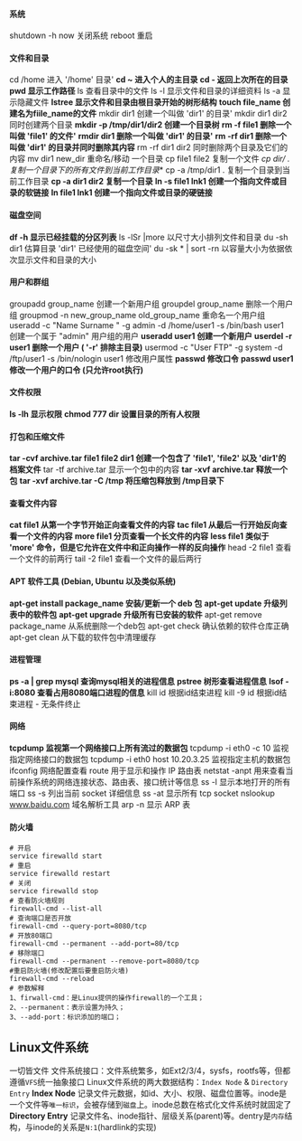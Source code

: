 #### 系统
shutdown -h now 关闭系统
reboot 重启

#### 文件和目录
cd /home 进入 '/home' 目录'
**cd ~ 进入个人的主目录**
**cd - 返回上次所在的目录**
**pwd 显示工作路径**
ls 查看目录中的文件
ls -l 显示文件和目录的详细资料
ls -a 显示隐藏文件
**lstree 显示文件和目录由根目录开始的树形结构**
**touch file_name 创建名为fiile_name的文件**
mkdir dir1 创建一个叫做 'dir1' 的目录'
mkdir dir1 dir2 同时创建两个目录
**mkdir -p /tmp/dir1/dir2 创建一个目录树**
**rm -f file1 删除一个叫做 'file1' 的文件'**
**rmdir dir1 删除一个叫做 'dir1' 的目录'**
**rm -rf dir1 删除一个叫做 'dir1' 的目录并同时删除其内容**
rm -rf dir1 dir2 同时删除两个目录及它们的内容
mv dir1 new_dir 重命名/移动 一个目录
cp file1 file2 复制一个文件
**cp dir/* . 复制一个目录下的所有文件到当前工作目录**
cp -a /tmp/dir1 . 复制一个目录到当前工作目录
**cp -a dir1 dir2 复制一个目录**
**ln -s file1 lnk1 创建一个指向文件或目录的软链接**
**ln file1 lnk1 创建一个指向文件或目录的硬链接**

#### 磁盘空间
**df -h 显示已经挂载的分区列表**
ls -lSr |more 以尺寸大小排列文件和目录
du -sh dir1 估算目录 'dir1' 已经使用的磁盘空间'
du -sk * | sort -rn 以容量大小为依据依次显示文件和目录的大小

#### 用户和群组
groupadd group_name 创建一个新用户组
groupdel group_name 删除一个用户组
groupmod -n new_group_name old_group_name 重命名一个用户组
useradd -c "Name Surname " -g admin -d /home/user1 -s /bin/bash user1 创建一个属于 "admin" 用户组的用户
**useradd user1 创建一个新用户**
**userdel -r user1 删除一个用户 ( '-r' 排除主目录)**
usermod -c "User FTP" -g system -d /ftp/user1 -s /bin/nologin user1 修改用户属性
**passwd 修改口令**
**passwd user1 修改一个用户的口令 (只允许root执行)**


#### 文件权限
**ls -lh 显示权限**
**chmod 777 dir 设置目录的所有人权限**

#### 打包和压缩文件 
**tar -cvf archive.tar file1 file2 dir1 创建一个包含了 'file1', 'file2' 以及 'dir1'的档案文件**
tar -tf archive.tar 显示一个包中的内容
**tar -xvf archive.tar 释放一个包**
**tar -xvf archive.tar -C /tmp 将压缩包释放到 /tmp目录下**

#### 查看文件内容 
**cat file1 从第一个字节开始正向查看文件的内容**
**tac file1 从最后一行开始反向查看一个文件的内容**
**more file1 分页查看一个长文件的内容**
**less file1 类似于 'more' 命令，但是它允许在文件中和正向操作一样的反向操作**
head -2 file1 查看一个文件的前两行
tail -2 file1 查看一个文件的最后两行

#### APT 软件工具 (Debian, Ubuntu 以及类似系统) 
**apt-get install package_name 安装/更新一个 deb 包**
**apt-get update 升级列表中的软件包**
**apt-get upgrade 升级所有已安装的软件**
apt-get remove package_name 从系统删除一个deb包
apt-get check 确认依赖的软件仓库正确
apt-get clean 从下载的软件包中清理缓存

#### 进程管理
**ps -a | grep mysql 查询mysql相关的进程信息**
**pstree 树形查看进程信息**
**lsof -i:8080 查看占用8080端口进程的信息**
kill id 根据id结束进程
kill -9 id 根据id结束进程 - 无条件终止

#### 网络
**tcpdump 监视第一个网络接口上所有流过的数据包**
tcpdump -i eth0 -c 10 监视指定网络接口的数据包
tcpdump -i eth0 host 10.20.3.25 监视指定主机的数据包
ifconfig 网络配置查看
route 用于显示和操作 IP 路由表
netstat -anpt 用来查看当前操作系统的网络连接状态、路由表、接口统计等信息
ss -l 显示本地打开的所有端口
ss -s 列出当前 socket 详细信息
ss -at 显示所有 tcp socket
nslookup www.baidu.com 域名解析工具
arp -n 显示 ARP 表

#### 防火墙
```shell
# 开启
service firewalld start
# 重启
service firewalld restart
# 关闭
service firewalld stop
# 查看防火墙规则
firewall-cmd --list-all
# 查询端口是否开放
firewall-cmd --query-port=8080/tcp
# 开放80端口
firewall-cmd --permanent --add-port=80/tcp
# 移除端口
firewall-cmd --permanent --remove-port=8080/tcp
#重启防火墙(修改配置后要重启防火墙)
firewall-cmd --reload
# 参数解释
1、firwall-cmd：是Linux提供的操作firewall的一个工具；
2、--permanent：表示设置为持久；
3、--add-port：标识添加的端口；
```

## Linux文件系统
一切皆文件
文件系统接口：文件系统繁多，如Ext2/3/4，sysfs，rootfs等，但都遵循`VFS`统一抽象接口
Linux文件系统的两大数据结构：`Index Node` & `Directory Entry`
**Index Node**
记录文件元数据，如id、大小、权限、磁盘位置等。inode是一个文件等`唯一标识`，会被存储到`磁盘`上。inode总数在格式化文件系统时就固定了
**Directory Entry**
记录文件名、inode指针、层级关系(parent)等。dentry是`内存`结构，与inode的关系是`N:1`(hardlink的实现)
